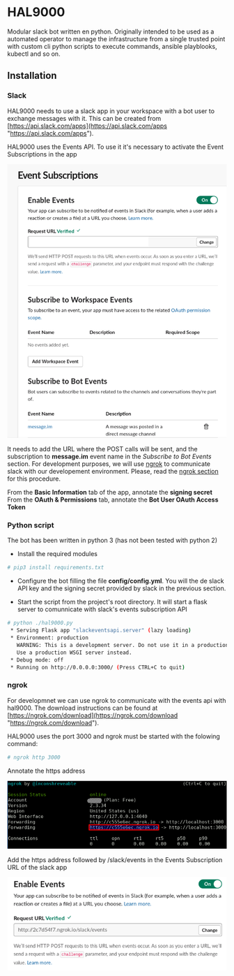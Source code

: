 # HAL9000
Modular slack bot written en python. Originally intended to be used as a automated operator to manage the infrastructure from a single trusted point with custom cli python scripts to execute commands, ansible playblooks, kubectl and so on.

## Installation

### Slack
HAL9000 needs to use a slack app in your workspace with a bot user to exchange messages with it. This can be created from [https://api.slack.com/apps](https://api.slack.com/apps "https://api.slack.com/apps").

HAL9000 uses the Events API. To use it it's necessary to activate the Event Subscriptions in the app

![](https://raw.githubusercontent.com/irenedo/hal9000/master/images/event_subscriptions.png)

It needs to add the URL where the POST calls will be sent, and the subscription to **message.im** event name in the *Subscribe to Bot Events* section.
For development purposes, we will use [ngrok](https://ngrok.com/ "ngrok") to communicate slack with our developement environment. Please, read the [ngrok section](#ngrok) for this procedure.

From the **Basic Information** tab of the app, annotate the **signing secret**
From the **OAuth & Permissions** tab, annotate the **Bot User OAuth Access Token**

### Python script
The bot has been written in python 3 (has not been tested with python 2)
* Install the required modules
```bash
# pip3 install requirements.txt
```
* Configure the bot filling the file **config/config.yml**. You will the de slack API key and the signing secret provided by slack in the previous section.

* Start the script from the project's root directory. It will start a flask server to comunnicate with slack's events subscription API 
```bash
# python ./hal9000.py 
 * Serving Flask app "slackeventsapi.server" (lazy loading)
 * Environment: production
   WARNING: This is a development server. Do not use it in a production deployment.
   Use a production WSGI server instead.
 * Debug mode: off
 * Running on http://0.0.0.0:3000/ (Press CTRL+C to quit)
```

### ngrok
For developmnet we can use ngrok to communicate with the events api with hal9000.  The download instructions can be found at [https://ngrok.com/download](https://ngrok.com/download "https://ngrok.com/download").

HAL9000 uses the port 3000 and ngrok must be started with the folowing command:
```bash
# ngrok http 3000
```
Annotate the https address

![](https://raw.githubusercontent.com/irenedo/hal9000/master/images/ngrok.png)

Add the https address followed by /slack/events in the Events Subscription URL of the slack app

![](https://raw.githubusercontent.com/irenedo/hal9000/master/images/ngrok_event_subscriptions.png)
